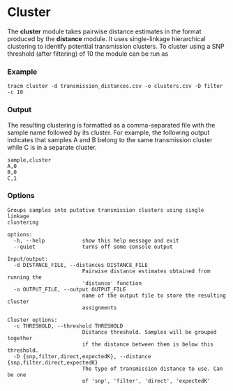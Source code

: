 # Cluster

The **cluster** module takes pairwise distance estimates in the format produced by the **distance** module. It uses single-linkage hierarchical clustering to identify potential transmission clusters. To cluster using a SNP threshold (after filtering) of 10 the module can be run as

### Example

```
tracm cluster -d transmission_distances.csv -o clusters.csv -D filter -c 10
```

### Output

The resulting clustering is formatted as a comma-separated file with the sample name followed by its cluster. For example, the following output indicates that samples A and B belong to the same transmission cluster while C is in a separate cluster.

```
sample,cluster
A,0
B,0
C,1
```

### Options

```
Groups samples into putative transmission clusters using single linkage
clustering

options:
  -h, --help            show this help message and exit
  --quiet               turns off some console output

Input/output:
  -d DISTANCE_FILE, --distances DISTANCE_FILE
                        Pairwise distance estimates obtained from running the
                        'distance' function
  -o OUTPUT_FILE, --output OUTPUT_FILE
                        name of the output file to store the resulting cluster
                        assignments

Cluster options:
  -c THRESHOLD, --threshold THRESHOLD
                        Distance threshold. Samples will be grouped together
                        if the distance between them is below this threshold.
  -D {snp,filter,direct,expectedK}, --distance {snp,filter,direct,expectedK}
                        The type of transmission distance to use. Can be one
                        of 'snp', 'filter', 'direct', 'expectedK'
```

